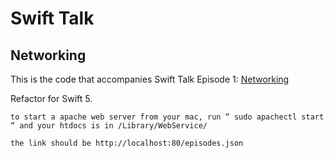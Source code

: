 # Swift Talk
## Networking

This is the code that accompanies Swift Talk Episode 1: [Networking](https://talk.objc.io/episodes/S01E01-networking)

Refactor for Swift 5. 

    to start a apache web server from your mac, run “ sudo apachectl start “ and your htdocs is in /Library/WebService/
    
    the link should be http://localhost:80/episodes.json
